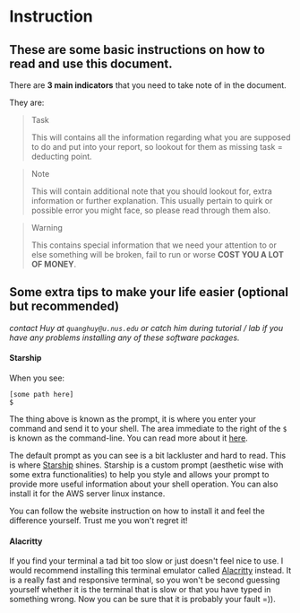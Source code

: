 # Instruction

## These are some basic instructions on how to read and use this document.

There are **3 main indicators** that you need to take note of in the document.

They are:
> <p class="task"> Task
> 
> This will contains all the information regarding what you are supposed to do and put into your report, so lookout for them as missing task = deducting point.

> <p class="note"> Note 
>
> This will contain additional note that you should lookout for, extra information or further explanation. This usually pertain to quirk or possible error you might face, so please read through them also.

> <p class="warn"> Warning
>
> This contains special information that we need your attention to or else something will be broken, fail to run or worse **COST YOU A LOT OF MONEY**.


## Some extra tips to make your life easier (optional but recommended)
*contact Huy at `quanghuy@u.nus.edu` or catch him during tutorial / lab if you have any problems installing any of these software packages.*

#### Starship

When you see:

```shell
[some path here] 
$
```

The thing above is known as the prompt, it is where you enter your command and send it to your shell. The area immediate to the right of the `$` is known as the command-line. You can read more about it [here](https://www.geeksforgeeks.org/difference-between-terminal-console-shell-and-command-line/). 

The default prompt as you can see is a bit lackluster and hard to read. This is where [Starship](https://starship.rs/) shines. Starship is a custom prompt (aesthetic wise with some extra functionalities) to help you style and allows your prompt to provide more useful information about your shell operation. You can also install it for the AWS server linux instance.

You can follow the website instruction on how to install it and feel the difference yourself. Trust me you won't regret it!

#### Alacritty

If you find your terminal a tad bit too slow or just doesn't feel nice to use. I would recommend installing this terminal emulator called [Alacritty](https://github.com/alacritty/alacritty) instead. It is a really fast and responsive terminal, so you won't be second guessing yourself whether it is the terminal that is slow or that you have typed in something wrong. Now you can be sure that it is probably your fault =)).

